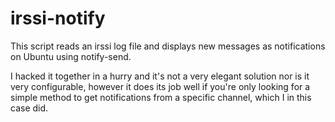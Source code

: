 irssi-notify
============

This script reads an irssi log file and displays new messages as notifications
on Ubuntu using notify-send.

I hacked it together in a hurry and it's not a very elegant solution nor is it
very configurable, however it does its job well if you're only looking for a
simple method to get notifications from a specific channel, which I in this
case did. 
